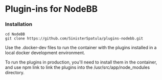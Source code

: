 # Plugin-ins for NodeBB

### Installation

```
cd NodeBB
git clone https://github.com/SinisterSpatula/plugins-nodebb.git
```

Use the .docker-dev files to run the container with the plugins installed in a local docker development environment.

To run the plugins in production, you'll need to install them in the container, and use npm link to link the plugins into the /usr/src/app/node_modules directory.
